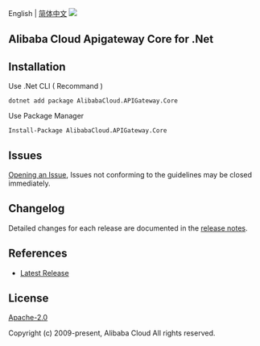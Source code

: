 English | [简体中文](README-CN.md)
![](https://aliyunsdk-pages.alicdn.com/icons/AlibabaCloud.svg)

## Alibaba Cloud Apigateway Core for .Net

## Installation

Use .Net CLI ( Recommand )

    dotnet add package AlibabaCloud.APIGateway.Core

Use Package Manager

    Install-Package AlibabaCloud.APIGateway.Core

## Issues
[Opening an Issue](https://github.com/aliyun/alibabacloud-apigateway-core-sdk/issues/new), Issues not conforming to the guidelines may be closed immediately.

## Changelog
Detailed changes for each release are documented in the [release notes](./ChangeLog.md).

## References
* [Latest Release](https://github.com/aliyun/alibabacloud-apigateway-core-sdk/tree/master/csharp)

## License
[Apache-2.0](http://www.apache.org/licenses/LICENSE-2.0)

Copyright (c) 2009-present, Alibaba Cloud All rights reserved.